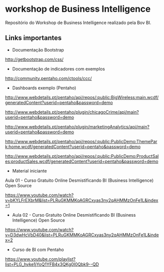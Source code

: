 # workshop de Business Intelligence
Repositório do Workshop de Business Intelligence realizado pela Bov BI.

## Links importantes

* Documentação Bootstrap

http://getbootstrap.com/css/

* Documentação de indicadores com exemplos

http://community.pentaho.com/ctools/ccc/

* Dashboards exemplo (Pentaho)

http://www.webdetails.pt/pentaho/api/repos/:public:BigWireless:main.wcdf/generatedContent?userid=pentaho&password=demo

http://www.webdetails.pt/pentaho/plugin/chicagoCrime/api/main?userid=pentaho&password=demo

http://www.webdetails.pt/pentaho/plugin/marketingAnalytics/api/main?userid=pentaho&password=demo

http://www.webdetails.pt/pentaho/api/repos/:public:PublicDemo:ThemePark:home.wcdf/generatedContent?userid=pentaho&password=demo

http://www.webdetails.pt/pentaho/api/repos/:public:PublicDemo:ProductSales:productSales.wcdf/generatedContent?userid=pentaho&password=demo

* Material iniciante

Aula 01 - Curso Gratuito Online Desmistificando BI (Business Intelligence) Open Source

https://www.youtube.com/watch?v=bKYLFrEXbrM&list=PLRuGKMMKoAGRCxyas3ny2qAHMMzOnFe1L&index=1

* Aula 02 - Curso Gratuito Online Desmistificando BI (Business Intelligence) Open Source

https://www.youtube.com/watch?v=D3dwHcVbD40&list=PLRuGKMMKoAGRCxyas3ny2qAHMMzOnFe1L&index=2

* Curso de BI com Pentaho

https://www.youtube.com/playlist?list=PLG_hvke1jYoQ1YFB4x3QKg0I0Qbk9--QD
